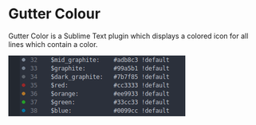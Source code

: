 # Gutter Colour

Gutter Color is a Sublime Text plugin which displays a colored icon for all lines which contain a color.

![GutterColor](screenshot.png)
